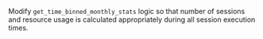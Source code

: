 Modify `get_time_binned_monthly_stats` logic so that number of sessions and resource usage is calculated appropriately during all session execution times.
